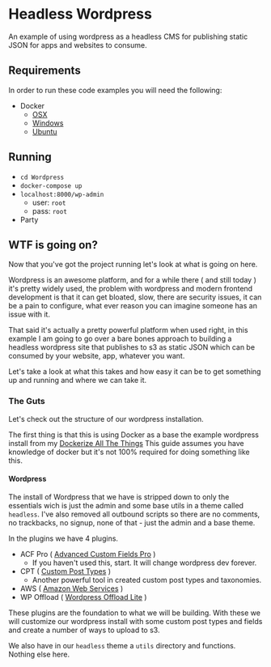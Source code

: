 # Headless Wordpress
An example of using wordpress as a headless CMS for publishing static JSON for apps and websites to consume.

## Requirements 
In order to run these code examples you will need the following:
- Docker
	- [OSX](https://docs.docker.com/docker-for-mac/install/)
	- [Windows](https://docs.docker.com/docker-for-windows/install/)
	- [Ubuntu](https://docs.docker.com/engine/installation/linux/docker-ce/ubuntu/)

## Running
- `cd Wordpress`
- `docker-compose up`
- `localhost:8000/wp-admin`
	- user: `root`
	- pass: `root`
- Party

## WTF is going on?
Now that you've got the project running let's look at what is going on here.

Wordpress is an awesome platform, and for a while there ( and still today ) it's pretty widely used, the problem with wordpress and modern frontend development is that it can get bloated, slow, there are security issues, it can be a pain to configure, what ever reason you can imagine someone has an issue with it.

That said it's actually a pretty powerful platform when used right, in this example I am going to go over a bare bones approach to building a headless wordpress site that publishes to s3 as static JSON which can be consumed by your website, app, whatever you want.

Let's take a look at what this takes and how easy it can be to get something up and running and where we can take it.

### The Guts
Let's check out the structure of our wordpress installation.

The first thing is that this is using Docker as a base the example wordpress install from my [Dockerize All The Things](https://github.com/DrewDahlman/dockerize-all-the-things) This guide assumes you have knowledge of docker but it's not 100% required for doing something like this.

#### Wordpress
The install of Wordpress that we have is stripped down to only the essentials wich is just the admin and some base utils in a theme called `headless`. I've also removed all outbound scripts so there are no comments, no trackbacks, no signup, none of that - just the admin and a base theme.

In the plugins we have 4 plugins.
- ACF Pro ( [Advanced Custom Fields Pro](https://www.advancedcustomfields.com/pro/) )
	- If you haven't used this, start. It will change wordpress dev forever.
- CPT ( [Custom Post Types](https://wordpress.org/plugins/custom-post-type-ui/) )
	- Another powerful tool in created custom post types and taxonomies.
- AWS ( [Amazon Web Services](https://wordpress.org/plugins/amazon-web-services/) )
- WP Offload ( [Wordpress Offload Lite](https://wordpress.org/plugins/amazon-s3-and-cloudfront/) )

These plugins are the foundation to what we will be building. With these we will customize our wordpress install with some custom post types and fields and create a number of ways to upload to s3.

We also have in our `headless` theme a `utils` directory and functions. Nothing else here.

